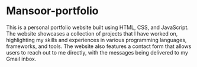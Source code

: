 # Mansoor-portfolio
This is a personal portfolio website built using HTML, CSS, and JavaScript. 
The website showcases a collection of projects that I have worked on, highlighting my skills and experiences in various programming languages, frameworks, and tools.
The website also features a contact form that allows users to reach out to me directly, with the messages being delivered to my Gmail inbox.

